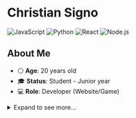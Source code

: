 # **Christian Signo**
![JavaScript](https://img.shields.io/badge/-JavaScript-ffb13b?logo=javascript)
![Python](https://img.shields.io/badge/-Python-3776ab?logo=python)
![React](https://img.shields.io/badge/React-Developer-61dafb)
![Node.js](https://img.shields.io/badge/-Node.js-339933?logo=node.js)

## About Me
- ⚪ **Age**: 20 years old
- 🎓 **Status**: Student - Junior year
- 💻 **Role**: Developer (Website/Game)

<details>
  <summary> Expand to see more... </summary>

## Technologies & Tools I Work With

- JavaScript
- Python
- PHP
- C#
- Java
- C++
- TypeScript
- Kotlin
##
- Node.js
- Express.js
- REST APIs
- React
- React Native
- websocket
- GraphQL
- MongoDB
- Flutter
- Unity (Game)
- Godot (Game)
- SQL (MySQL, PostgreSQL)
- Firebase
- JWT Authentication
- Docker
- Render
- AWS

## 🌱 Currently focused
- A lil bit of exploring **Machine Learning** with Python
- Side Project **Full-Stack Applications** with React and Node.js
- Next Project: **School Capstone** with RESTful and Node.js using ExpressJS

</details>
